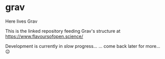 # grav
Here lives Grav

This is the linked repository feeding Grav's structure at https://www.flavoursofopen.science/

Development is currently in *slow* progress... 
                                                   ... come back later for more... :wink:
                                                   
                                                   
